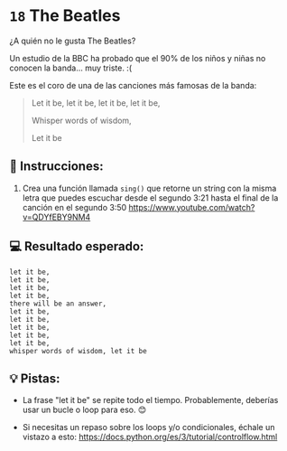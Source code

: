 # `18` The Beatles

¿A quién no le gusta The Beatles?

Un estudio de la BBC ha probado que el 90% de los niños y niñas no conocen la banda... muy triste. :(

Este es el coro de una de las canciones más famosas de la banda:

> Let it be, let it be, let it be, let it be,
> 
> Whisper words of wisdom,
> 
> Let it be

## 📝 Instrucciones:

1. Crea una función llamada `sing()` que retorne un string con la misma letra que puedes escuchar desde el segundo 3:21 hasta el final de la canción en el segundo 3:50 https://www.youtube.com/watch?v=QDYfEBY9NM4

## 💻 Resultado esperado:

```text
let it be,
let it be,
let it be,
let it be,
there will be an answer,
let it be,
let it be,
let it be,
let it be,
let it be,
whisper words of wisdom, let it be
```

## 💡 Pistas:

+ La frase "let it be" se repite todo el tiempo. Probablemente, deberías usar un bucle o loop para eso. 😊

+ Si necesitas un repaso sobre los loops y/o condicionales, échale un vistazo a esto: https://docs.python.org/es/3/tutorial/controlflow.html
